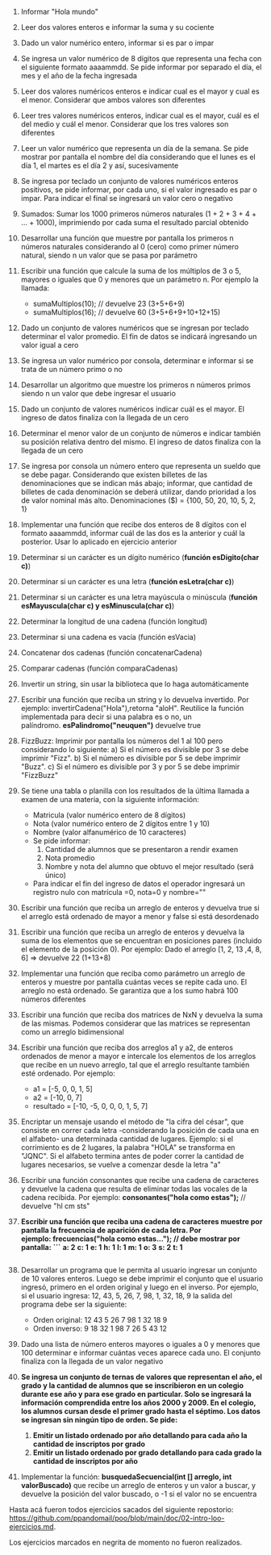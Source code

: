 1. Informar "Hola mundo"
2. Leer dos valores enteros e informar la suma y su cociente
3. Dado un valor numérico entero, informar si es par o impar
4. Se ingresa un valor numérico de 8 dígitos que representa una fecha con el siguiente formato aaaammdd. Se pide informar por separado el día, el mes y el año de la fecha ingresada
5. Leer dos valores numéricos enteros e indicar cual es el mayor y cual es el menor. Considerar que ambos valores son diferentes
6. Leer tres valores numéricos enteros, indicar cual es el mayor, cuál es el del medio y cuál el menor. Considerar que los tres valores son diferentes
7. Leer un valor numérico que representa un día de la semana. Se pide mostrar por pantalla el nombre del día considerando que el lunes es el día 1, el martes es el día 2 y así, sucesivamente
8. Se ingresa por teclado un conjunto de valores numéricos enteros positivos, se pide informar, por cada uno, si el valor ingresado es par o impar. Para indicar el final se ingresará un valor cero o negativo
9. Sumados: Sumar los 1000 primeros números naturales (1 + 2 + 3 + 4 + … + 1000), imprimiendo por cada suma el resultado parcial obtenido
10. Desarrollar una función que muestre por pantalla los primeros n números naturales considerando al 0 (cero) como primer número natural, siendo n un valor que se pasa por parámetro
11. Escribir una función que calcule la suma de los múltiplos de 3 o 5, mayores o iguales que 0 y menores que un parámetro n. Por ejemplo la llamada:
    - sumaMultiplos(10); // devuelve 23 (3+5+6+9)
    - sumaMultiplos(16); // devuelve 60 (3+5+6+9+10+12+15)
12. Dado un conjunto de valores numéricos que se ingresan por teclado determinar el valor promedio. El fin de datos se indicará ingresando un valor igual a cero
13. Se ingresa un valor numérico por consola, determinar e informar si se trata de un número primo o no
14. Desarrollar un algoritmo que muestre los primeros n números primos siendo n un valor que debe ingresar el usuario
15. Dado un conjunto de valores numéricos indicar cuál es el mayor. El ingreso de datos finaliza con la llegada de un cero
16. Determinar el menor valor de un conjunto de números e indicar también su posición relativa dentro del mismo. El ingreso de datos finaliza con la llegada de un cero
17. Se ingresa por consola un número entero que representa un sueldo que se debe pagar. Considerando que existen billetes de las denominaciones que se indican más abajo; informar, que cantidad de billetes de cada denominación se deberá utilizar, dando prioridad a los de valor nominal más alto. Denominaciones ($) = {100, 50, 20, 10, 5, 2, 1}
18. Implementar una función que recibe dos enteros de 8 dígitos con el formato aaaammdd, informar cuál de las dos es la anterior y cuál la posterior. Usar lo aplicado en ejercicio anterior
19. Determinar si un carácter es un dígito numérico (**función esDigito(char c)**)
20. Determinar si un carácter es una letra (**función esLetra(char c)**)
21. Determinar si un carácter es una letra mayúscula o minúscula (**función esMayuscula(char c) y esMinuscula(char c)**)
22. Determinar la longitud de una cadena (función longitud)
23. Determinar si una cadena es vacía (función esVacia)
24. Concatenar dos cadenas (función concatenarCadena)
25. Comparar cadenas (función comparaCadenas)
26. Invertir un string, sin usar la biblioteca que lo haga automáticamente
27. Escribir una función que reciba un string y lo devuelva invertido. Por ejemplo: invertirCadena("Hola"),retorna "aloH". Reutilice la función implementada para decir si una palabra es o no, un palíndromo. **esPalindromo("neuquen")** devuelve true
28. FizzBuzz: Imprimir por pantalla los números del 1 al 100 pero considerando lo siguiente: a) Si el número es divisible por 3 se debe imprimir "Fizz". b) Si el número es divisible por 5 se debe imprimir "Buzz". c) Si el número es divisible por 3 y por 5 se debe imprimir "FizzBuzz"
29. Se tiene una tabla o planilla con los resultados de la última llamada a examen de una materia, con la siguiente información:
    - Matricula (valor numérico entero de 8 dígitos)
    - Nota (valor numérico entero de 2 dígitos entre 1 y 10)
    - Nombre (valor alfanumérico de 10 caracteres)
    - Se pide informar:
        1. Cantidad de alumnos que se presentaron a rendir examen
        2. Nota promedio
        3. Nombre y nota del alumno que obtuvo el mejor resultado (será único)
    - Para indicar el fin del ingreso de datos el operador ingresará un registro nulo con matrícula =0, nota=0 y nombre=""
30. Escribir una función que reciba un arreglo de enteros y devuelva true si el arreglo está ordenado de mayor a menor y false si está desordenado
31. Escribir una función que reciba un arreglo de enteros y devuelva la suma de los elementos que se encuentran en posiciones pares (incluido el elemento de la posición 0). Por ejemplo: Dado el arreglo [1, 2, 13 ,4, 8, 6] => devuelve 22 (1+13+8)
32. Implementar una función que reciba como parámetro un arreglo de enteros y muestre por pantalla cuántas veces se repite cada uno. El arreglo no está ordenado. Se garantiza que a los sumo habrá 100 números diferentes
33. Escribir una función que reciba dos matrices de NxN y devuelva la suma de las mismas. Podemos considerar que las matrices se representan como un arreglo bidimensional
34. Escribir una función que reciba dos arreglos a1 y a2, de enteros ordenados de menor a mayor e intercale los elementos de los arreglos que recibe en un nuevo arreglo, tal que el arreglo resultante también esté ordenado. Por ejemplo:
    
    - a1 = [-5, 0, 0, 1, 5]
    - a2 = [-10, 0, 7]
    - resultado = [-10, -5, 0, 0, 0, 1, 5, 7]
35. Encriptar un mensaje usando el método de "la cifra del césar", que consiste en correr cada letra -considerando la posición de cada una en el alfabeto- una determinada cantidad de lugares. Ejemplo: si el corrimiento es de 2 lugares, la palabra "HOLA" se transforma en "JQNC". Si el alfabeto termina antes de poder correr la cantidad de lugares necesarios, se vuelve a comenzar desde la letra "a"
36. Escribir una función consonantes que recibe una cadena de caracteres y devuelve la cadena que resulta de eliminar todas las vocales de la cadena recibida. Por ejemplo: **consonantes("hola como estas");** // devuelve "hl cm sts"
37. **Escribir una función que reciba una cadena de caracteres muestre por pantalla la frecuencia de aparición de cada letra. Por ejemplo: frecuencias("hola como estas..."); // debe mostrar por pantalla:    ```**
      **a: 2**
      **c: 1**
      **e: 1**
      **h: 1**
      **l: 1**
      **m: 1**
      **o: 3**
      **s: 2**
      **t: 1**
    ```
38. Desarrollar un programa que le permita al usuario ingresar un conjunto de 10 valores enteros. Luego se debe imprimir el conjunto que el usuario ingresó, primero en el orden original y luego en el inverso. Por ejemplo, si el usuario ingresa: 12, 43, 5, 26, 7, 98, 1, 32, 18, 9 la salida del programa debe ser la siguiente:
    - Orden original: 12 43 5 26 7 98 1 32 18 9
    - Orden inverso: 9 18 32 1 98 7 26 5 43 12
    
39. Dado una lista de número enteros mayores o iguales a 0 y menores que 100 determinar e informar cuántas veces aparece cada uno. El conjunto finaliza con la llegada de un valor negativo
40. **Se ingresa un conjunto de ternas de valores que representan el año, el grado y la cantidad de alumnos que se inscribieron en un colegio durante ese año y para ese grado en particular. Solo se ingresará la información comprendida entre los años 2000 y 2009. En el colegio, los alumnos cursan desde el primer grado hasta el séptimo. Los datos se ingresan sin ningún tipo de orden. Se pide:**
    1. **Emitir un listado ordenado por año detallando para cada año la cantidad de inscriptos por grado**
    2. **Emitir un listado ordenado por grado detallando para cada grado la cantidad de inscriptos por año**
41. Implementar la función: **busquedaSecuencial(int [] arreglo, int valorBuscado)** que recibe un arreglo de enteros y un valor a buscar, y devuelve la posición del valor buscado, o -1 si el valor no se encuentra

Hasta acá fueron todos ejercicios sacados del siguiente repostorio: https://github.com/ppandomail/poo/blob/main/doc/02-intro-loo-ejercicios.md.


Los ejercicios marcados en negrita de momento no fueron realizados.

